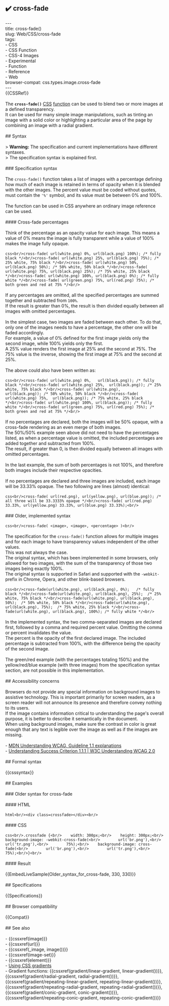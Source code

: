 ## ✔️ cross-fade 
 ---<br/>title: cross-fade()<br/>slug: Web/CSS/cross-fade<br/>tags:<br/>  - CSS<br/>  - CSS Function<br/>  - CSS-4 Images<br/>  - Experimental<br/>  - Function<br/>  - Reference<br/>  - Web<br/>browser-compat: css.types.image.cross-fade<br/>---<br/>{{CSSRef}}<br/><br/>The **`cross-fade()`** [CSS](/en-US/docs/Web/CSS) [function](/en-US/docs/Web/CSS/CSS_Functions) can be used to blend two or more images at a defined transparency.<br/>It can be used for many simple image manipulations, such as tinting an image with a solid color or highlighting a particular area of the page by combining an image with a radial gradient.<br/><br/>## Syntax<br/><br/>> **Warning:** The specification and current implementations have different syntaxes.<br/>> The specification syntax is explained first.<br/><br/>### Specification syntax<br/><br/>The `cross-fade()` function takes a list of images with a percentage defining how much of each image is retained in terms of opacity when it is blended with the other images. The percent value must be coded without quotes, must contain the `'%'` symbol, and its value must be between 0% and 100%.<br/><br/>The function can be used in CSS anywhere an ordinary image reference can be used.<br/><br/>#### Cross-fade percentages<br/><br/>Think of the percentage as an opacity value for each image. This means a value of 0% means the image is fully transparent while a value of 100% makes the image fully opaque.<br/><br/>```css<br/>cross-fade( url(white.png) 0%, url(black.png) 100%); /* fully black */<br/>cross-fade( url(white.png) 25%, url(black.png) 75%); /* 25% white, 75% black */<br/>cross-fade( url(white.png) 50%, url(black.png) 50%); /* 50% white, 50% black */<br/>cross-fade( url(white.png) 75%, url(black.png) 25%); /* 75% white, 25% black */<br/>cross-fade( url(white.png) 100%, url(black.png) 0%); /* fully white */<br/>cross-fade( url(green.png) 75%, url(red.png) 75%); /* both green and red at 75% */<br/>```<br/><br/>If any percentages are omitted, all the specified percentages are summed together and subtracted from `100%`.<br/>If the result is greater than 0%, the result is then divided equally between all images with omitted percentages.<br/><br/>In the simplest case, two images are faded between each other. To do that, only one of the images needs to have a percentage, the other one will be faded accordingly.<br/>For example, a value of 0% defined for the first image yields only the second image, while 100% yields only the first.<br/>A 25% value renders the first image at 25% and the second at 75%. The 75% value is the inverse, showing the first image at 75% and the second at 25%.<br/><br/>The above could also have been written as:<br/><br/>```css<br/>cross-fade( url(white.png) 0%,   url(black.png)); /* fully black */<br/>cross-fade( url(white.png) 25%,  url(black.png)); /* 25% white, 75% black */<br/>cross-fade( url(white.png),      url(black.png)); /* 50% white, 50% black */<br/>cross-fade( url(white.png) 75%,  url(black.png)); /* 75% white, 25% black */<br/>cross-fade( url(white.png) 100%, url(black.png)); /* fully white */<br/>cross-fade( url(green.png) 75%, url(red.png) 75%); /* both green and red at 75% */<br/>```<br/><br/>If no percentages are declared, both the images will be 50% opaque, with a cross-fade rendering as an even merge of both images.<br/>The 50%/50% example seen above did not need to have the percentages listed, as when a percentage value is omitted, the included percentages are added together and subtracted from 100%.<br/>The result, if greater than 0, is then divided equally between all images with omitted percentages.<br/><br/>In the last example, the sum of both percentages is not 100%, and therefore both images include their respective opacities.<br/><br/>If no percentages are declared and three images are included, each image will be 33.33% opaque. The two following are lines (almost) identical:<br/><br/>```css<br/>cross-fade( url(red.png), url(yellow.png), url(blue.png)); /* all three will be 33.3333% opaque */<br/>cross-fade( url(red.png) 33.33%, url(yellow.png) 33.33%, url(blue.png) 33.33%);<br/>```<br/><br/>### Older, implemented syntax<br/><br/>```css<br/>cross-fade( <image>, <image>, <percentage> )<br/>```<br/><br/>The specification for the `cross-fade()` function allows for multiple images and for each image to have transparency values independent of the other values.<br/>This was not always the case.<br/>The original syntax, which has been implemented in some browsers, only allowed for two images, with the sum of the transparency of those two images being exactly 100%.<br/>The original syntax is supported in Safari and supported with the `-webkit-` prefix in Chrome, Opera, and other blink-based browsers.<br/><br/>```css<br/>cross-fade(url(white.png), url(black.png), 0%);   /* fully black */<br/>cross-fade(url(white.png), url(black.png), 25%);  /* 25% white, 75% black */<br/>cross-fade(url(white.png), url(black.png), 50%);  /* 50% white, 50% black */<br/>cross-fade(url(white.png), url(black.png), 75%);  /* 75% white, 25% black */<br/>cross-fade(url(white.png), url(black.png), 100%); /* fully white */<br/>```<br/><br/>In the implemented syntax, the two comma-separated images are declared first, followed by a comma and required percent value. Omitting the comma or percent invalidates the value.<br/>The percent is the opacity of the first declared image. The included percentage is subtracted from 100%, with the difference being the opacity of the second image.<br/><br/>The green/red example (with the percentages totaling 150%) and the yellow/red/blue example (with three images) from the specification syntax section, are not possible in this implementation.<br/><br/>## Accessibility concerns<br/><br/>Browsers do not provide any special information on background images to assistive technology. This is important primarily for screen readers, as a screen reader will not announce its presence and therefore convey nothing to its users.<br/>If the image contains information critical to understanding the page's overall purpose, it is better to describe it semantically in the document.<br/>When using background images, make sure the contrast in color is great enough that any text is legible over the image as well as if the images are missing.<br/><br/>- [MDN Understanding WCAG, Guideline 1.1 explanations](/en-US/docs/Web/Accessibility/Understanding_WCAG/Perceivable#Guideline_1.1_%E2%80%94_Providing_text_alternatives_for_non-text_content)<br/>- [Understanding Success Criterion 1.1.1 | W3C Understanding WCAG 2.0](https://www.w3.org/TR/2016/NOTE-UNDERSTANDING-WCAG20-20161007/text-equiv-all.html)<br/><br/>## Formal syntax<br/><br/>{{csssyntax}}<br/><br/>## Examples<br/><br/>### Older syntax for cross-fade<br/><br/>#### HTML<br/><br/>```html<br/><div class=crossfade></div><br/>```<br/><br/>#### CSS<br/><br/>```css<br/>.crossfade {<br/>    width: 300px;<br/>    height: 300px;<br/>    background-image: -webkit-cross-fade(<br/>        url('br.png'),<br/>        url('tr.png'),<br/>        75%);<br/>    background-image: cross-fade(<br/>        url('br.png'),<br/>        url('tr.png'),<br/>        75%);<br/>}<br/>```<br/><br/>#### Result<br/><br/>{{EmbedLiveSample(Older_syntax_for_cross-fade, 330, 330)}}<br/><br/>## Specifications<br/><br/>{{Specifications}}<br/><br/>## Browser compatibility<br/><br/>{{Compat}}<br/><br/>## See also<br/><br/>- {{cssxref(image)}}<br/>- {{cssxref(url)}}<br/>- {{cssxref(_image, image())}}<br/>- {{cssxref(image-set)}}<br/>- {{cssxref(element)}}<br/>- [Using CSS gradients](/en-US/docs/Web/CSS/CSS_Images/Using_CSS_gradients)<br/>- Gradient functions: {{cssxref(gradient/linear-gradient, linear-gradient())}}, {{cssxref(gradient/radial-gradient, radial-gradient())}}, {{cssxref(gradient/repeating-linear-gradient, repeating-linear-gradient())}}, {{cssxref(gradient/repeating-radial-gradient, repeating-radial-gradient())}}, {{cssxref(gradient/conic-gradient, conic-gradient())}}, {{cssxref(gradient/repeating-conic-gradient, repeating-conic-gradient())}}<br/>